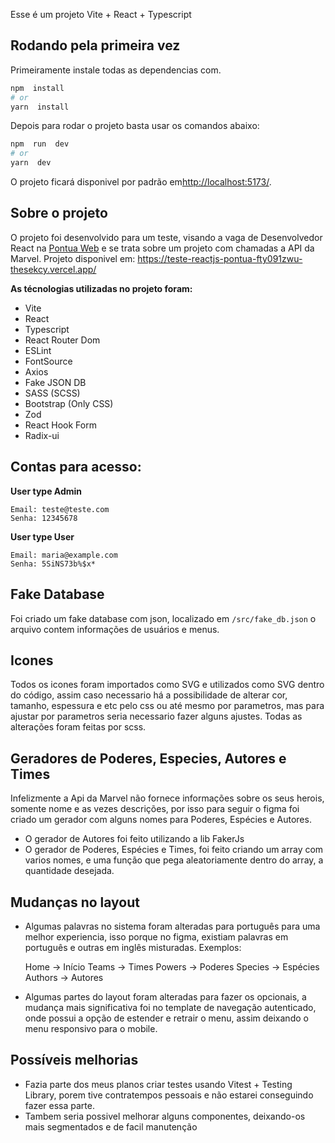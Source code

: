 Esse é um projeto Vite + React + Typescript

  

## Rodando pela primeira vez 

Primeiramente instale todas as dependencias com.  

```bash
npm  install
# or
yarn  install
```

Depois para rodar o projeto basta usar os comandos abaixo:
```bash
npm  run  dev
# or
yarn  dev
```


  

O projeto ficará disponivel por padrão em[http://localhost:5173/](http://localhost:5173/).



  

## Sobre o projeto

  O projeto foi desenvolvido para um teste, visando a vaga de Desenvolvedor React na [Pontua Web](https://pontua.com.br/) e se trata sobre um projeto com chamadas a API da Marvel.
  Projeto disponivel em: https://teste-reactjs-pontua-fty091zwu-thesekcy.vercel.app/


**As técnologias utilizadas no projeto foram:**
- Vite
- React
- Typescript
- React Router Dom
- ESLint
- FontSource
- Axios
- Fake JSON DB
- SASS (SCSS)
- Bootstrap (Only CSS)
- Zod
- React Hook Form
- Radix-ui

 
## Contas para acesso:

**User type Admin**

    Email: teste@teste.com
    Senha: 12345678

**User type User**

    Email: maria@example.com
    Senha: 5SiNS73b%$x*

## Fake Database
Foi criado um fake database com json, localizado em `/src/fake_db.json` o arquivo contem informações de usuários e menus.

## Icones
Todos os icones foram importados como SVG e utilizados como SVG dentro do código, assim caso necessario há a possibilidade de alterar cor, tamanho, espessura e etc pelo css ou até mesmo por parametros, mas para ajustar por parametros seria necessario fazer alguns ajustes. Todas as alterações foram feitas por scss.

## Geradores de Poderes, Especies, Autores e Times
Infelizmente a Api da Marvel não fornece informações sobre os seus herois, somente nome e as vezes descrições, por isso para seguir o figma foi criado um gerador com alguns nomes para Poderes, Espécies e Autores.

- O gerador de Autores foi feito utilizando a lib FakerJs
- O gerador de Poderes, Espécies e Times, foi feito criando um array com varios nomes, e uma função que pega aleatoriamente dentro do array, a quantidade desejada.
  
## Mudanças no layout

- Algumas palavras no sistema foram alteradas para português para uma melhor experiencia, isso porque no figma, existiam palavras em português e outras em inglês misturadas.
Exemplos:
    

     Home -> Início
        Teams -> Times
        Powers -> Poderes
        Species -> Espécies
        Authors -> Autores

- Algumas partes do layout foram alteradas para fazer os opcionais, a mudança mais significativa foi no template de navegação autenticado, onde possui a opção de estender e retrair o menu, assim deixando o menu responsivo para o mobile.

  
## Possíveis melhorias

- Fazia parte dos meus planos criar testes usando Vitest + Testing Library, porem tive contratempos pessoais e não estarei conseguindo fazer essa parte.
- Tambem seria possivel melhorar alguns componentes, deixando-os mais segmentados e de facil manutenção
 